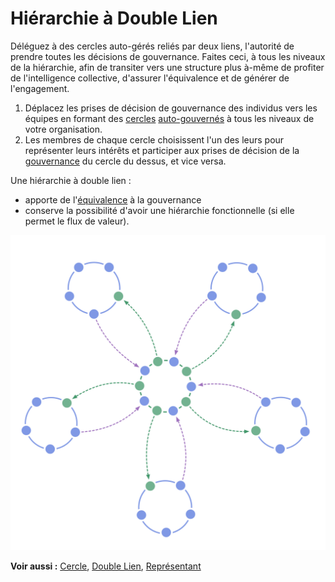 # Hiérarchie à Double Lien

<summary>
Déléguez à des cercles auto-gérés reliés par deux liens, l'autorité de prendre toutes les décisions de gouvernance. Faites ceci, à tous les niveaux de la hiérarchie, afin de transiter vers une structure plus à-même de profiter de l'intelligence collective, d'assurer l'équivalence et de générer de l'engagement.
</summary>

1. Déplacez les prises de décision de gouvernance des individus vers les équipes en formant des [cercles](glossary:circle) [auto-gouvernés](glossary-circle) à tous les niveaux de votre organisation.
2. Les membres de chaque cercle choisissent l'un des leurs pour représenter leurs intérêts et participer aux prises de décision de la [gouvernance](glossary:governance) du cercle du dessus, et vice versa.

Une hiérarchie à double lien :

- apporte de l'[équivalence](glossary:equivalence) à la gouvernance
- conserve la possibilité d'avoir une hiérarchie fonctionnelle (si elle permet le flux de valeur).

![Une hiérarchie à double lien: une hiérarchie pas comme les autres](img/structural-patterns/double-linked-hierarchy.png)

**Voir aussi :** [Cercle](section:circle), [Double Lien](section:double-linking), [Représentant](section:representative)
